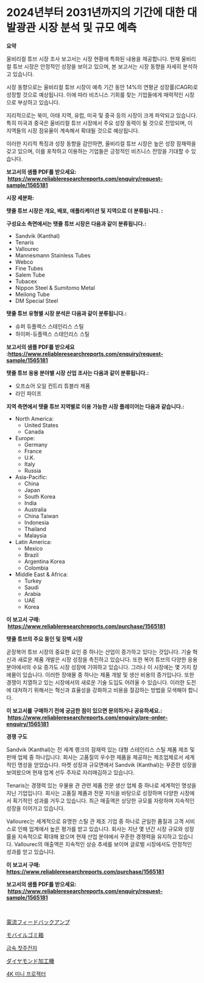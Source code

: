 <p><h1>2024년부터 2031년까지의 기간에 대한 대발광관 시장 분석 및 규모 예측</h1></p><p><strong>요약</strong></p>
<p><p>울비리컬 튜브 시장 조사 보고서는 시장 현황에 특화된 내용을 제공합니다. 현재 울비리컬 튜브 시장은 안정적인 성장을 보이고 있으며, 본 보고서는 시장 동향을 자세히 분석하고 있습니다.</p><p>시장 동향으로는 울비리컬 튜브 시장이 예측 기간 동안 14%의 연평균 성장률(CAGR)로 성장할 것으로 예상됩니다. 이에 따라 비즈니스 기회를 찾는 기업들에게 매력적인 시장으로 부상하고 있습니다.</p><p>지리적으로는 북미, 아태 지역, 유럽, 미국 및 중국 등의 시장이 크게 파악되고 있습니다. 특히 미국과 중국은 울비리컬 튜브 시장에서 주요 성장 동력이 될 것으로 전망되며, 이 지역들의 시장 점유율이 계속해서 확대될 것으로 예상됩니다.</p><p>이러한 지리적 특징과 성장 동향을 감안하면, 울비리컬 튜브 시장은 높은 성장 잠재력을 갖고 있으며, 이를 포착하고 이용하는 기업들은 긍정적인 비즈니스 전망을 기대할 수 있습니다.</p></p>
<p><strong>보고서의 샘플 PDF를 받으세요: &nbsp;<a href="https://www.reliableresearchreports.com/enquiry/request-sample/1565181">https://www.reliableresearchreports.com/enquiry/request-sample/1565181</a></strong></p>
<p><strong>시장 세분화:</strong></p>
<p><strong> 탯줄 튜브 시장은 개요, 배포, 애플리케이션 및 지역으로 더 분류됩니다. :</strong></p>
<p><strong>구성요소 측면에서는 탯줄 튜브 시장은 다음과 같이 분류됩니다.:</strong></p>
<p><ul><li>Sandvik (Kanthal)</li><li>Tenaris</li><li>Vallourec</li><li>Mannesmann Stainless Tubes</li><li>Webco</li><li>Fine Tubes</li><li>Salem Tube</li><li>Tubacex</li><li>Nippon Steel & Sumitomo Metal</li><li>Meilong Tube</li><li>DM Special Steel</li></ul></p>
<p><strong> 탯줄 튜브 유형별 시장 분석은 다음과 같이 분류됩니다.:</strong></p>
<p><ul><li>슈퍼 듀플렉스 스테인리스 스틸</li><li>하이퍼-듀플렉스 스테인리스 스틸</li></ul></p>
<p><strong>보고서의 샘플 PDF를 받으세요 :<a href="https://www.reliableresearchreports.com/enquiry/request-sample/1565181">https://www.reliableresearchreports.com/enquiry/request-sample/1565181</a></strong></p>
<p><strong> 탯줄 튜브 응용 분야별 시장 산업 조사는 다음과 같이 분류됩니다.:</strong></p>
<p><ul><li>오프쇼어 오일 컨트리 튜블러 제품</li><li>라인 파이프</li></ul></p>
<p><strong>지역 측면에서 탯줄 튜브 지역별로 이용 가능한 시장 플레이어는 다음과 같습니다.:</strong></p>
<p><ul>
    <li>
        North America:
        <ul>
            <li>United States</li>
            <li>Canada</li>
        </ul>
    </li>
    <li>
        Europe:
        <ul>
            <li>Germany</li>
            <li>France</li>
            <li>U.K.</li>
            <li>Italy</li>
            <li>Russia</li>
        </ul>
    </li>
    <li>
        Asia-Pacific:
        <ul>
            <li>China</li>
            <li>Japan</li>
            <li>South Korea</li>
            <li>India</li>
            <li>Australia</li>
            <li>China Taiwan</li>
            <li>Indonesia</li>
            <li>Thailand</li>
            <li>Malaysia</li>
        </ul>
    </li>
    <li>
        Latin America:
        <ul>
            <li>Mexico</li>
            <li>Brazil</li>
            <li>Argentina Korea</li>
            <li>Colombia</li>
        </ul>
    </li>
    <li>
        Middle East & Africa:
        <ul>
            <li>Turkey</li>
            <li>Saudi</li>
            <li>Arabia</li>
            <li>UAE</li>
            <li>Korea</li>
        </ul>
    </li>
    </ul></p>
<p><strong>이 보고서 구매: &nbsp;<a href="https://www.reliableresearchreports.com/purchase/1565181">https://www.reliableresearchreports.com/purchase/1565181</a></strong></p>
<p><strong>탯줄 튜브의 주요 동인 및 장벽 시장</strong></p>
<p><p>곧장복어 튜브 시장의 중요한 요인 중 하나는 산업이 증가하고 있다는 것입니다. 기술 혁신과 새로운 제품 개발은 시장 성장을 촉진하고 있습니다. 또한 복어 튜브의 다양한 응용 분야에서의 수요 증가도 시장 성장에 기여하고 있습니다. 그러나 이 시장에는 몇 가지 장애물이 있습니다. 이러한 장애물 중 하나는 제품 개발 및 생산 비용의 증가입니다. 또한 경쟁이 치열하고 있는 시장에서의 새로운 기술 도입도 어려울 수 있습니다. 이러한 도전에 대처하기 위해서는 혁신과 효율성을 강화하고 비용을 절감하는 방법을 모색해야 합니다.</p></p>
<p><strong>이 보고서를 구매하기 전에 궁금한 점이 있으면 문의하거나 공유하세요.: &nbsp;<a href="https://www.reliableresearchreports.com/enquiry/pre-order-enquiry/1565181">https://www.reliableresearchreports.com/enquiry/pre-order-enquiry/1565181</a></strong></p>
<p><strong>경쟁 구도</strong></p>
<p><p>Sandvik (Kanthal)는 전 세계 랭크의 잠재력 있는 대형 스테인리스 스틸 제품 제조 및 판매 업체 중 하나입니다. 회사는 고품질의 우수한 제품을 제공하는 제조업체로서 세계적인 명성을 얻었습니다. 마켓 성장과 규모면에서 Sandvik (Kanthal)는 꾸준한 성장을 보여왔으며 현재 업계 선두 주자로 자리매김하고 있습니다.</p><p>Tenaris는 경쟁력 있는 우물용 관 관련 제품 전문 생산 업체 중 하나로 세계적인 명성을 지닌 기업입니다. 회사는 고품질 제품과 전문 지식을 바탕으로 성장하며 다양한 시장에서 획기적인 성과를 거두고 있습니다. 최근 매출액은 상당한 규모를 자랑하며 지속적인 성장을 이어가고 있습니다.</p><p>Vallourec는 세계적으로 유명한 스틸 관 제조 기업 중 하나로 균일한 품질과 고객 서비스로 인해 업계에서 높은 평가를 받고 있습니다. 회사는 지난 몇 년간 시장 규모와 성장률을 지속적으로 확대해 왔으며 현재 산업 분야에서 꾸준한 경쟁력을 유지하고 있습니다. Vallourec의 매출액은 지속적인 상승 추세를 보이며 글로벌 시장에서도 안정적인 성과를 얻고 있습니다.</p></p>
<p><strong>이 보고서 구매: &nbsp; <a href="https://www.reliableresearchreports.com/purchase/1565181">https://www.reliableresearchreports.com/purchase/1565181</a></strong></p>
<p><strong>보고서의 샘플 PDF를 받으세요: &nbsp;<a href="https://www.reliableresearchreports.com/enquiry/request-sample/1565181">https://www.reliableresearchreports.com/enquiry/request-sample/1565181</a></strong><strong></strong></p>
<p>&nbsp;</p>
<p><p><a href="https://github.com/EstaSprer20231/Market-Research-Report-List-1/blob/main/26604275709.md">電流フィードバックアンプ</a></p><p><a href="https://medium.com/@redsalmon1949/%E3%83%A2%E3%83%90%E3%82%A4%E3%83%AB%E3%82%B4%E3%83%9F%E7%AE%B1%E5%B8%82%E5%A0%B4-%E3%82%BF%E3%82%A4%E3%83%97-%E7%94%A8%E9%80%94-%E5%9C%B0%E7%90%86%E5%88%A5%E3%81%AE%E5%8C%85%E6%8B%AC%E7%9A%84%E3%81%AA%E8%A9%95%E4%BE%A1-78501539d3f4">モバイルゴミ箱</a></p><p><a href="https://medium.com/@kennayundt/%EA%B8%88%EC%86%8D-%EC%A3%BC%EC%A0%84%EC%9E%90-%EC%8B%9C%EC%9E%A5-%EC%A0%90%EC%9C%A0%EC%9C%A8-%EB%B3%80%ED%99%94-%EB%B0%8F-%EC%8B%9C%EC%9E%A5-%EC%84%B1%EC%9E%A5-%EC%B6%94%EC%84%B8-2024-2031-baef25a99be3">금속 찻주전자</a></p><p><a href="https://medium.com/@kaiyohnson76845/%E3%83%80%E3%82%A4%E3%83%A4%E3%83%A2%E3%83%B3%E3%83%89%E5%8A%A0%E5%B7%A5%E6%A9%9F%E5%B8%82%E5%A0%B4%E8%AA%BF%E6%9F%BB%E3%83%AC%E3%83%9D%E3%83%BC%E3%83%88-%E3%81%9D%E3%81%AE%E6%AD%B4%E5%8F%B2%E3%81%A82031%E5%B9%B4%E3%81%BE%E3%81%A7%E3%81%AE%E4%BA%88%E6%B8%AC-03d1f8decfc5">ダイヤモンド加工機</a></p><p><a href="https://medium.com/@kenyonjohns/4k-%EB%AF%B8%EB%8B%88-%ED%94%84%EB%A1%9C%EC%A0%9D%ED%84%B0-%EC%8B%9C%EC%9E%A5-%EB%A9%94%ED%8A%B8%EB%A6%AD%EC%8A%A4-%ED%95%B4%EB%8F%85-%EC%8B%9C%EC%9E%A5-%EC%A0%90%EC%9C%A0%EC%9C%A8-%ED%8A%B8%EB%A0%8C%EB%93%9C-%EB%B0%8F-%EC%84%B1%EC%9E%A5-%ED%8C%A8%ED%84%B4-0491475bb351">4K 미니 프로젝터</a></p></p>